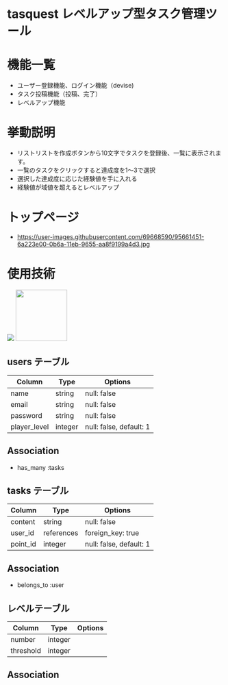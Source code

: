 # tasquest レベルアップ型タスク管理ツール 


# 機能一覧

- ユーザー登録機能、ログイン機能（devise)
- タスク投稿機能（投稿、完了）
- レベルアップ機能


# 挙動説明

- リストリストを作成ボタンから10文字でタスクを登録後、一覧に表示されます。
- 一覧のタスクをクリックすると達成度を1〜3で選択
- 選択した達成度に応じた経験値を手に入れる
- 経験値が域値を超えるとレベルアップ


# トップページ
- https://user-images.githubusercontent.com/69668590/95661451-6a223e00-0b6a-11eb-9655-aa8f9199a4d3.jpg


# 使用技術

<p text-align="center">
<img src="https://user-images.githubusercontent.com/69668590/95661785-09483500-0b6d-11eb-8dcb-fea9eb23011a.png" >

<img src="https://user-images.githubusercontent.com/69668590/95662341-44e4fe00-0b71-11eb-88d3-bddcc2437431.jpg" height="120px;" >
</p>



## users テーブル

| Column       | Type       | Options                 |
| ------------ | ---------- | ----------------------- |
| name         | string     | null: false             |
| email        | string     | null: false             |
| password     | string     | null: false             |
| player_level | integer    | null: false, default: 1 |


## Association

- has_many :tasks



## tasks テーブル

| Column     | Type       | Options                        |
| -----------| ---------- | ------------------------------ |
| content    | string     | null: false                    |
| user_id    | references | foreign_key: true              |
| point_id   | integer    | null: false, default: 1        |

## Association

- belongs_to :user


## レベルテーブル

| Column    | Type       | Options                        |
| --------- | ---------- | ------------------------------ |
| number    | integer    |                                |
| threshold | integer    |                                |

## Association 




